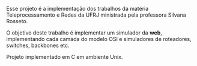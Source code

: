Esse projeto é a implementação dos trabalhos da matéria Teleprocessamento e Redes da UFRJ ministrada pela professora Silvana Rosseto.

O objetivo deste trabalho é implementar um simulador da **web**, implementando cada camada do modelo OSI e simuladores de roteadores, switches, backbones etc.

Projeto implementado em C em ambiente Unix.